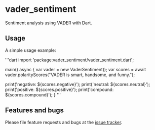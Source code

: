 # vader_sentiment

Sentiment analysis using VADER with Dart.

## Usage

A simple usage example:

'''dart
import 'package:vader_sentiment/vader_sentiment.dart';

main() async {
  var vader = new VaderSentiment();
  var scores = await vader.polarityScores("VADER is smart, handsome, and funny.");

  print('negative: ${scores.negative}');
  print('neutral: ${scores.neutral}');
  print('positive: ${scores.positive}');
  print('compound: ${scores.compound}');
}
'''

## Features and bugs

Please file feature requests and bugs at the [issue tracker][tracker].

[tracker]: https://github.com/rinukkusu/vader-dart/issues
